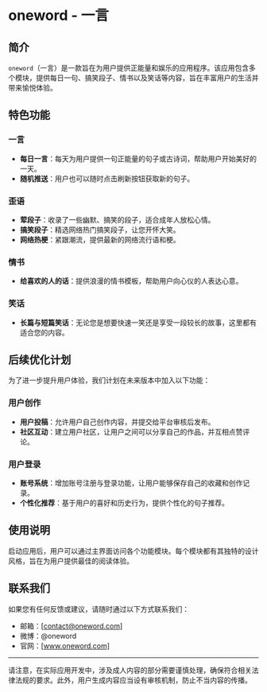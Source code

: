 
# oneword - 一言

## 简介

`oneword`（一言）是一款旨在为用户提供正能量和娱乐的应用程序。该应用包含多个模块，提供每日一句、搞笑段子、情书以及笑话等内容，旨在丰富用户的生活并带来愉悦体验。

## 特色功能

### 一言

- **每日一言**：每天为用户提供一句正能量的句子或古诗词，帮助用户开始美好的一天。
- **随机推送**：用户也可以随时点击刷新按钮获取新的句子。

### 歪语

- **荤段子**：收录了一些幽默、搞笑的段子，适合成年人放松心情。
- **搞笑段子**：精选网络热门搞笑段子，让您开怀大笑。
- **网络热梗**：紧跟潮流，提供最新的网络流行语和梗。

### 情书

- **给喜欢的人的话**：提供浪漫的情书模板，帮助用户向心仪的人表达心意。

### 笑话

- **长篇与短篇笑话**：无论您是想要快速一笑还是享受一段较长的故事，这里都有适合您的内容。

## 后续优化计划

为了进一步提升用户体验，我们计划在未来版本中加入以下功能：

### 用户创作

- **用户投稿**：允许用户自己创作内容，并提交给平台审核后发布。
- **社区互动**：建立用户社区，让用户之间可以分享自己的作品，并互相点赞评论。

### 用户登录

- **账号系统**：增加账号注册与登录功能，让用户能够保存自己的收藏和创作记录。
- **个性化推荐**：基于用户的喜好和历史行为，提供个性化的句子推荐。

## 使用说明

启动应用后，用户可以通过主界面访问各个功能模块。每个模块都有其独特的设计风格，旨在为用户提供最佳的阅读体验。

## 联系我们

如果您有任何反馈或建议，请随时通过以下方式联系我们：

- 邮箱：[contact@oneword.com]
- 微博：@oneword
- 官网：[www.oneword.com]

---

请注意，在实际应用开发中，涉及成人内容的部分需要谨慎处理，确保符合相关法律法规的要求。此外，用户生成内容应当设有审核机制，防止不当内容的传播。
